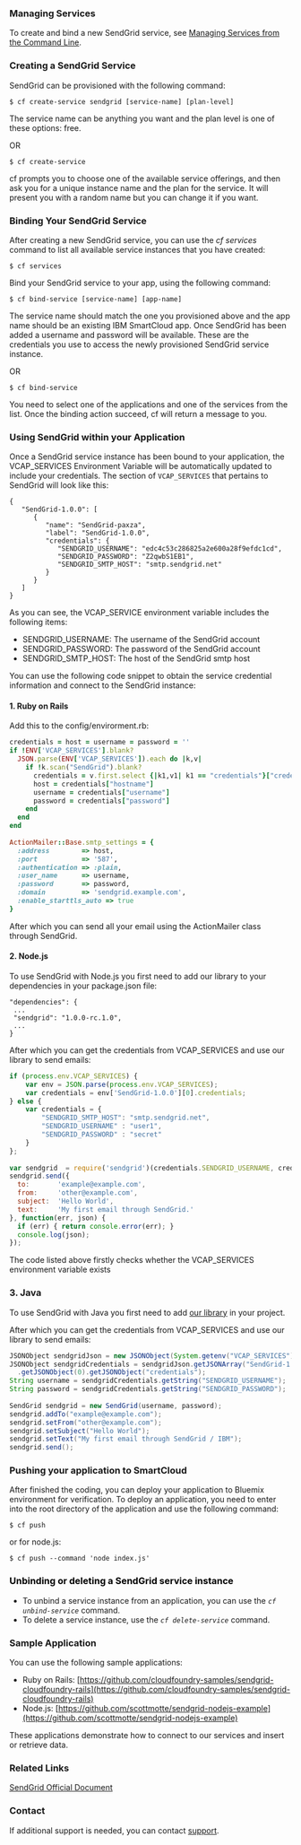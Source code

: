 ### Managing Services

To create and bind a new SendGrid service, see [Managing Services from the Command Line](https://ace.ng.bluemix.net/docs/QuickStart.jsp).

### Creating a SendGrid Service

SendGrid can be provisioned with the following command:

```
$ cf create-service sendgrid [service-name] [plan-level]
```

The service name can be anything you want and the plan level is one of these options: free.

OR

```
$ cf create-service
```

cf prompts you to choose one of the available service offerings, and then ask you for a unique instance name and the plan for the service. It will present you with a random name but you can change it if you want.

### Binding Your SendGrid Service

After creating a new SendGrid service, you can use the _cf services_ command to list all available service instances that you have created:

```
$ cf services
```

Bind your SendGrid service to your app, using the following command:

```
$ cf bind-service [service-name] [app-name]
```

The service name should match the one you provisioned above and the app name should be an existing IBM SmartCloud app.
Once SendGrid has been added a username and password will be available. These are the credentials you use to access the newly provisioned SendGrid service instance.

OR

```
$ cf bind-service
```

You need to select one of the applications and one of the services from the list. Once the binding action succeed, cf will return a message to you.

### Using SendGrid within your Application

Once a SendGrid service instance has been bound to your application, the VCAP_SERVICES Environment Variable will be automatically updated to include your credentials. The section of `VCAP_SERVICES` that pertains to SendGrid will look like this:

```
{
   "SendGrid-1.0.0": [
      {
         "name": "SendGrid-paxza",
         "label": "SendGrid-1.0.0",
         "credentials": {
            "SENDGRID_USERNAME": "edc4c53c286825a2e600a28f9efdc1cd",
            "SENDGRID_PASSWORD": "Z2qwbS1EB1",
            "SENDGRID_SMTP_HOST": "smtp.sendgrid.net"
         }
      }
   ]
}
```

As you can see, the VCAP_SERVICE environment variable includes the following items:

*   SENDGRID_USERNAME: The username of the SendGrid account
*   SENDGRID_PASSWORD: The password of the SendGrid account
*   SENDGRID_SMTP_HOST: The host of the SendGrid smtp host

You can use the following code snippet to obtain the service credential information and connect to the SendGrid instance:

#### 1. Ruby on Rails

Add this to the config/envirorment.rb:

```Ruby
credentials = host = username = password = ''
if !ENV['VCAP_SERVICES'].blank?
  JSON.parse(ENV['VCAP_SERVICES']).each do |k,v|
    if !k.scan("SendGrid").blank?
      credentials = v.first.select {|k1,v1| k1 == "credentials"}["credentials"]
      host = credentials["hostname"]
      username = credentials["username"]
      password = credentials["password"]
    end
  end
end
 
ActionMailer::Base.smtp_settings = {
  :address        => host,
  :port           => '587',
  :authentication => :plain,
  :user_name      => username,
  :password       => password,
  :domain         => 'sendgrid.example.com',
  :enable_starttls_auto => true
}
```

After which you can send all your email using the ActionMailer class through SendGrid.

#### 2. Node.js

To use SendGrid with Node.js you first need to add our library to your dependencies in your package.json file:

```
"dependencies": {
 ...
 "sendgrid": "1.0.0-rc.1.0",
 ...
}
```  

After which you can get the credentials from VCAP_SERVICES and use our library to send emails:

```JavaScript
if (process.env.VCAP_SERVICES) {
    var env = JSON.parse(process.env.VCAP_SERVICES);
    var credentials = env['SendGrid-1.0.0'][0].credentials;
} else {
    var credentials = {
        "SENDGRID_SMTP_HOST": "smtp.sendgrid.net",
        "SENDGRID_USERNAME" : "user1",
        "SENDGRID_PASSWORD" : "secret"
    }
};
 
var sendgrid  = require('sendgrid')(credentials.SENDGRID_USERNAME, credentials.SENDGRID_PASSWORD);
sendgrid.send({
  to:       'example@example.com',
  from:     'other@example.com',
  subject:  'Hello World',
  text:     'My first email through SendGrid.'
}, function(err, json) {
  if (err) { return console.error(err); }
  console.log(json);
});
```

The code listed above firstly checks whether the VCAP_SERVICES environment variable exists

### 3. Java

To use SendGrid with Java you first need to add [our library](https://github.com/sendgrid/sendgrid-java#via-copypaste) in your project.

After which you can get the credentials from VCAP_SERVICES and use our library to send emails:

```Java
JSONObject sendgridJson = new JSONObject(System.getenv("VCAP_SERVICES"));
JSONObject sendgridCredentials = sendgridJson.getJSONArray("SendGrid-1.0.0")
  .getJSONObject(0).getJSONObject("credentials");
String username = sendgridCredentials.getString("SENDGRID_USERNAME");
String password = sendgridCredentials.getString("SENDGRID_PASSWORD");
         
SendGrid sendgrid = new SendGrid(username, password);
sendgrid.addTo("example@example.com");
sendgrid.setFrom("other@example.com");
sendgrid.setSubject("Hello World");
sendgrid.setText("My first email through SendGrid / IBM");
sendgrid.send();
```

### Pushing your application to SmartCloud

After finished the coding, you can deploy your application to Bluemix environment for verification. To deploy an application, you need to enter into the root directory of the application and use the following command:

```
$ cf push
```

or for node.js:

```
$ cf push --command 'node index.js'
```

### <span style="color: rgb(0,0,0);">Unbinding or deleting a SendGrid service instance</span>

*   To unbind a service instance from an application, you can use the _`cf unbind-service`_ command.
*   To delete a service instance, use the _`cf delete-service`_ command.

### Sample Application

You can use the following sample applications:

*   Ruby on Rails: [https://github.com/cloudfoundry-samples/sendgrid-cloudfoundry-rails](https://github.com/cloudfoundry-samples/sendgrid-cloudfoundry-rails)
*   Node.js: [https://github.com/scottmotte/sendgrid-nodejs-example](https://github.com/scottmotte/sendgrid-nodejs-example)

These applications demonstrate how to connect to our services and insert or retrieve data.

### Related Links

[SendGrid Official Document](http://sendgrid.com/docs/index.html)

### Contact

If additional support is needed, you can contact [support](https://sendgrid.zendesk.com/hc/en-us).
